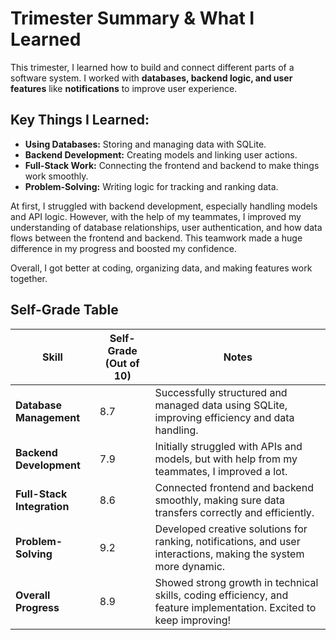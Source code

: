 # Trimester Summary & What I Learned

This trimester, I learned how to build and connect different parts of a software system. I worked with **databases, backend logic, and user features** like **notifications** to improve user experience.

## Key Things I Learned:
- **Using Databases:** Storing and managing data with SQLite.  
- **Backend Development:** Creating models and linking user actions.  
- **Full-Stack Work:** Connecting the frontend and backend to make things work smoothly.  
- **Problem-Solving:** Writing logic for tracking and ranking data.  

At first, I struggled with backend development, especially handling models and API logic. However, with the help of my teammates, I improved my understanding of database relationships, user authentication, and how data flows between the frontend and backend. This teamwork made a huge difference in my progress and boosted my confidence.  

Overall, I got better at coding, organizing data, and making features work together.  

## Self-Grade Table

| Skill                 | Self-Grade (Out of 10) | Notes |
|-----------------------|----------------------|-------|
| **Database Management**  | 8.7  | Successfully structured and managed data using SQLite, improving efficiency and data handling. |
| **Backend Development**  | 7.9  | Initially struggled with APIs and models, but with help from my teammates, I improved a lot. |
| **Full-Stack Integration** | 8.6  | Connected frontend and backend smoothly, making sure data transfers correctly and efficiently. |
| **Problem-Solving**      | 9.2  | Developed creative solutions for ranking, notifications, and user interactions, making the system more dynamic. |
| **Overall Progress**    | 8.9  | Showed strong growth in technical skills, coding efficiency, and feature implementation. Excited to keep improving! |
